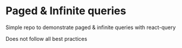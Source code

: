 # Paged & Infinite queries

Simple repo to demonstrate paged & infinite queries with react-query

Does not follow all best practices

